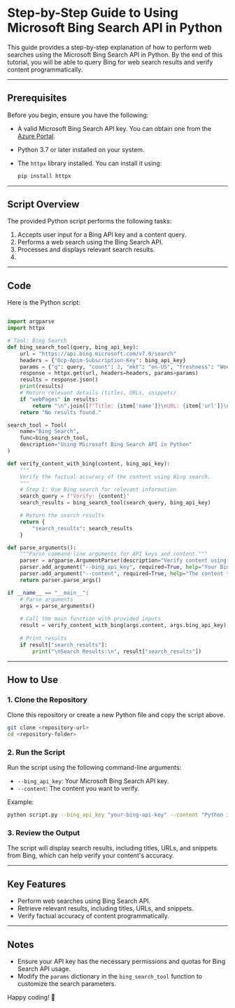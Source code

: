 # Step-by-Step Guide to Using Microsoft Bing Search API in Python

This guide provides a step-by-step explanation of how to perform web searches using the Microsoft Bing Search API in Python. By the end of this tutorial, you will be able to query Bing for web search results and verify content programmatically.

---

## Prerequisites

Before you begin, ensure you have the following:

- A valid Microsoft Bing Search API key. You can obtain one from the [Azure Portal](https://portal.azure.com/).
- Python 3.7 or later installed on your system.
- The `httpx` library installed. You can install it using:

  ```bash
  pip install httpx
  ```
---

## Script Overview

The provided Python script performs the following tasks:

1. Accepts user input for a Bing API key and a content query.
2. Performs a web search using the Bing Search API.
3. Processes and displays relevant search results.
4. 
---

## Code

Here is the Python script:

```python

import argparse
import httpx

# Tool: Bing Search
def bing_search_tool(query, bing_api_key):
    url = "https://api.bing.microsoft.com/v7.0/search"
    headers = {"Ocp-Apim-Subscription-Key": bing_api_key}
    params = {"q": query, "count": 3, "mkt": "en-US", "freshness": "Week"}  # Limit to one result
    response = httpx.get(url, headers=headers, params=params)
    results = response.json()
    print(results)
    # Return relevant details (titles, URLs, snippets)
    if "webPages" in results:
        return "\n".join([f"Title: {item['name']}\nURL: {item['url']}\nSnippet: {item['snippet']}" for item in results["webPages"].get("value", [])])
    return "No results found."

search_tool = Tool(
    name="Bing Search",
    func=bing_search_tool,
    description="Using Microsoft Bing Search API in Python"
)

def verify_content_with_bing(content, bing_api_key):
    """
    Verify the factual accuracy of the content using Bing search.
    """
    # Step 1: Use Bing search for relevant information
    search_query = f"Verify: {content}"
    search_results = bing_search_tool(search_query, bing_api_key)

    # Return the search results
    return {
        "search_results": search_results
    }

def parse_arguments():
    """Parse command-line arguments for API keys and content."""
    parser = argparse.ArgumentParser(description="Verify content using Bing search.")
    parser.add_argument("--bing_api_key", required=True, help="Your Bing API key")
    parser.add_argument("--content", required=True, help="The content to verify")
    return parser.parse_args()

if __name__ == "__main__":
    # Parse arguments
    args = parse_arguments()
    
    # Call the main function with provided inputs
    result = verify_content_with_bing(args.content, args.bing_api_key)
    
    # Print results
    if result["search_results"]:
        print("\nSearch Results:\n", result["search_results"])
```

---

## How to Use

### 1. Clone the Repository

Clone this repository or create a new Python file and copy the script above.

```bash
git clone <repository-url>
cd <repository-folder>
```

### 2. Run the Script

Run the script using the following command-line arguments:

- `--bing_api_key`: Your Microsoft Bing Search API key.
- `--content`: The content you want to verify.

Example:

```bash
python script.py --bing_api_key "your-bing-api-key" --content "Python is a programming language."
```

### 3. Review the Output

The script will display search results, including titles, URLs, and snippets from Bing, which can help verify your content's accuracy.

---

## Key Features

- Perform web searches using Bing Search API.
- Retrieve relevant results, including titles, URLs, and snippets.
- Verify factual accuracy of content programmatically.

---

## Notes

- Ensure your API key has the necessary permissions and quotas for Bing Search API usage.
- Modify the `params` dictionary in the `bing_search_tool` function to customize the search parameters.

Happy coding! 🚀
